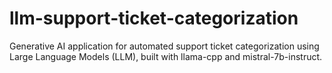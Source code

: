 # llm-support-ticket-categorization
Generative AI application for automated support ticket categorization using Large Language Models (LLM), built with llama-cpp and mistral-7b-instruct.
